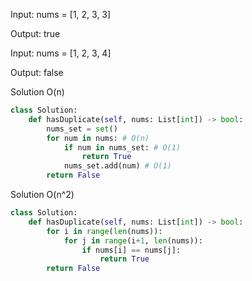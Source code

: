 Input: nums = [1, 2, 3, 3]

Output: true

Input: nums = [1, 2, 3, 4]

Output: false

Solution O(n)
```python
class Solution:
    def hasDuplicate(self, nums: List[int]) -> bool:
        nums_set = set()
        for num in nums: # O(n)
            if num in nums_set: # O(1)
                return True
            nums_set.add(num) # O(1)
        return False
```

Solution O(n^2)
```python
class Solution:
    def hasDuplicate(self, nums: List[int]) -> bool:
        for i in range(len(nums)):
            for j in range(i+1, len(nums)):
                if nums[i] == nums[j]:
                    return True
        return False
```

